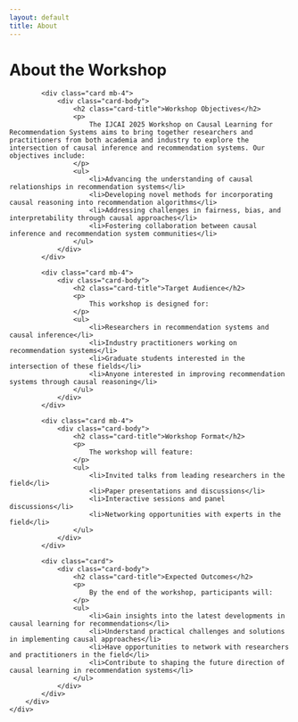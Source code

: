 ```yaml
---
layout: default
title: About
---
```


<div class="container">
    <div class="row">
        <div class="col-lg-8 mx-auto">
            <h1 class="text-center mb-5">About the Workshop</h1>
            
            <div class="card mb-4">
                <div class="card-body">
                    <h2 class="card-title">Workshop Objectives</h2>
                    <p>
                        The IJCAI 2025 Workshop on Causal Learning for Recommendation Systems aims to bring together researchers and practitioners from both academia and industry to explore the intersection of causal inference and recommendation systems. Our objectives include:
                    </p>
                    <ul>
                        <li>Advancing the understanding of causal relationships in recommendation systems</li>
                        <li>Developing novel methods for incorporating causal reasoning into recommendation algorithms</li>
                        <li>Addressing challenges in fairness, bias, and interpretability through causal approaches</li>
                        <li>Fostering collaboration between causal inference and recommendation system communities</li>
                    </ul>
                </div>
            </div>

            <div class="card mb-4">
                <div class="card-body">
                    <h2 class="card-title">Target Audience</h2>
                    <p>
                        This workshop is designed for:
                    </p>
                    <ul>
                        <li>Researchers in recommendation systems and causal inference</li>
                        <li>Industry practitioners working on recommendation systems</li>
                        <li>Graduate students interested in the intersection of these fields</li>
                        <li>Anyone interested in improving recommendation systems through causal reasoning</li>
                    </ul>
                </div>
            </div>

            <div class="card mb-4">
                <div class="card-body">
                    <h2 class="card-title">Workshop Format</h2>
                    <p>
                        The workshop will feature:
                    </p>
                    <ul>
                        <li>Invited talks from leading researchers in the field</li>
                        <li>Paper presentations and discussions</li>
                        <li>Interactive sessions and panel discussions</li>
                        <li>Networking opportunities with experts in the field</li>
                    </ul>
                </div>
            </div>

            <div class="card">
                <div class="card-body">
                    <h2 class="card-title">Expected Outcomes</h2>
                    <p>
                        By the end of the workshop, participants will:
                    </p>
                    <ul>
                        <li>Gain insights into the latest developments in causal learning for recommendations</li>
                        <li>Understand practical challenges and solutions in implementing causal approaches</li>
                        <li>Have opportunities to network with researchers and practitioners in the field</li>
                        <li>Contribute to shaping the future direction of causal learning in recommendation systems</li>
                    </ul>
                </div>
            </div>
        </div>
    </div>
</div> 